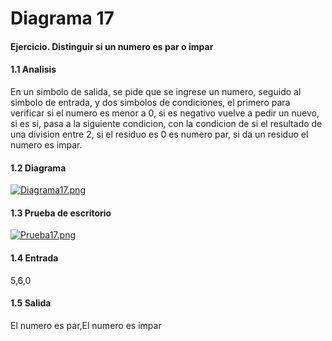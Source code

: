 # Diagrama 17
#### Ejercicio. Distinguir si un numero es par o impar
#### 1.1 Analisis
En un simbolo de salida, se pide que se ingrese un numero, seguido al simbolo de entrada, y dos simbolos de condiciones, el primero para verificar si el numero es menor a 0, si es negativo vuelve a pedir un nuevo, si es si, pasa a la siguiente condicion, con la condicion de si el resultado de una division entre 2, si el residuo es 0 es numero par, si da un residuo el numero es impar.
#### 1.2 Diagrama
[![Diagrama17.png](https://i.postimg.cc/jqpd3hyv/Diagrama17.png)](https://postimg.cc/G9jCHG7s)
#### 1.3 Prueba de escritorio
[![Prueba17.png](https://i.postimg.cc/SxjTXcvF/Prueba17.png)](https://postimg.cc/K1Srw3bJ)
#### 1.4 Entrada
5,6,0
#### 1.5 Salida
El numero es par,El numero es impar

